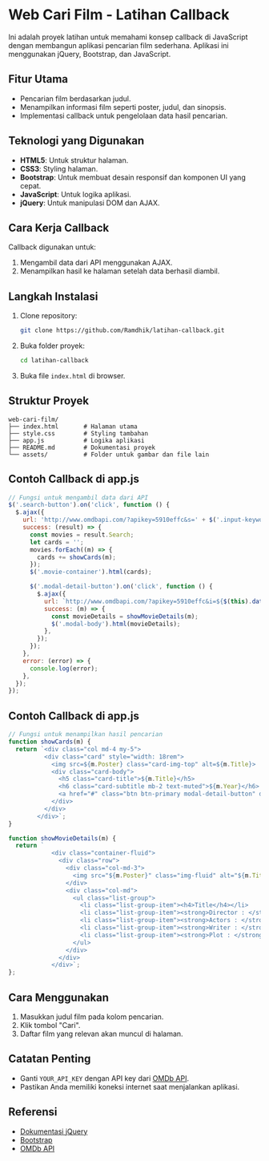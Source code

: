 # Web Cari Film - Latihan Callback

Ini adalah proyek latihan untuk memahami konsep callback di JavaScript dengan membangun aplikasi pencarian film sederhana. Aplikasi ini menggunakan jQuery, Bootstrap, dan JavaScript.

## Fitur Utama

- Pencarian film berdasarkan judul.
- Menampilkan informasi film seperti poster, judul, dan sinopsis.
- Implementasi callback untuk pengelolaan data hasil pencarian.

## Teknologi yang Digunakan

- **HTML5**: Untuk struktur halaman.
- **CSS3**: Styling halaman.
- **Bootstrap**: Untuk membuat desain responsif dan komponen UI yang cepat.
- **JavaScript**: Untuk logika aplikasi.
- **jQuery**: Untuk manipulasi DOM dan AJAX.

## Cara Kerja Callback

Callback digunakan untuk:

1. Mengambil data dari API menggunakan AJAX.
2. Menampilkan hasil ke halaman setelah data berhasil diambil.

## Langkah Instalasi

1. Clone repository:
   ```bash
   git clone https://github.com/Ramdhik/latihan-callback.git
   ```
2. Buka folder proyek:
   ```bash
   cd latihan-callback
   ```
3. Buka file `index.html` di browser.

## Struktur Proyek

```
web-cari-film/
├── index.html       # Halaman utama
├── style.css        # Styling tambahan
├── app.js           # Logika aplikasi
├── README.md        # Dokumentasi proyek
└── assets/          # Folder untuk gambar dan file lain
```

## Contoh Callback di app.js

```javascript
// Fungsi untuk mengambil data dari API
$('.search-button').on('click', function () {
  $.ajax({
    url: 'http://www.omdbapi.com/?apikey=5910effc&s=' + $('.input-keyword').val(),
    success: (result) => {
      const movies = result.Search;
      let cards = '';
      movies.forEach((m) => {
        cards += showCards(m);
      });
      $('.movie-container').html(cards);

      $('.modal-detail-button').on('click', function () {
        $.ajax({
          url: `http://www.omdbapi.com/?apikey=5910effc&i=${$(this).data('imdbid')}`,
          success: (m) => {
            const movieDetails = showMovieDetails(m);
            $('.modal-body').html(movieDetails);
          },
        });
      });
    },
    error: (error) => {
      console.log(error);
    },
  });
});
```
## Contoh Callback di app.js
```javascript
// Fungsi untuk menampilkan hasil pencarian
function showCards(m) {
  return `<div class="col md-4 my-5">
          <div class="card" style="width: 18rem">
            <img src=${m.Poster} class="card-img-top" alt=${m.Title}>
            <div class="card-body">
              <h5 class="card-title">${m.Title}</h5>
              <h6 class="card-subtitle mb-2 text-muted">${m.Year}</h6>
              <a href="#" class="btn btn-primary modal-detail-button" data-toggle="modal" data-target="#movieDetailModal" data-imdbid=${m.imdbID}>Show Details</a>
            </div>
          </div>
        </div>`;
}

function showMovieDetails(m) {
  return `           
            <div class="container-fluid">
              <div class="row">
                <div class="col-md-3">
                  <img src="${m.Poster}" class="img-fluid" alt="${m.Title}" />
                </div>
                <div class="col-md">
                  <ul class="list-group">
                    <li class="list-group-item"><h4>Title</h4></li>
                    <li class="list-group-item"><strong>Director : </strong> ${m.Director}</li>
                    <li class="list-group-item"><strong>Actors : </strong> ${m.Actors}</li>
                    <li class="list-group-item"><strong>Writer : </strong> ${m.Writer}</li>
                    <li class="list-group-item"><strong>Plot : </strong> ${m.Plot}</li>
                  </ul>
                </div>
              </div>
            </div>`;
};


```
## Cara Menggunakan

1. Masukkan judul film pada kolom pencarian.
2. Klik tombol "Cari".
3. Daftar film yang relevan akan muncul di halaman.

## Catatan Penting

- Ganti `YOUR_API_KEY` dengan API key dari [OMDb API](https://www.omdbapi.com/).
- Pastikan Anda memiliki koneksi internet saat menjalankan aplikasi.

## Referensi

- [Dokumentasi jQuery](https://api.jquery.com/)
- [Bootstrap](https://getbootstrap.com/)
- [OMDb API](https://www.omdbapi.com/)







